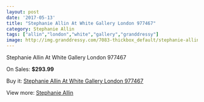```yaml
---
layout: post
date: '2017-05-13'
title: "Stephanie Allin At White Gallery London 977467"
category: Stephanie Allin
tags: ["allin","london","white","gallery","granddressy"]
image: http://img.granddressy.com/7083-thickbox_default/stephanie-allin-at-white-gallery-london-977467.jpg
---
```

Stephanie Allin At White Gallery London 977467

On Sales: **$293.99**
<a href="https://www.granddressy.com/en/stephanie-allin/6340-stephanie-allin-at-white-gallery-london-977467.html"><amp-img layout="responsive" width="600" height="600" src="//img.granddressy.com/7083-thickbox_default/stephanie-allin-at-white-gallery-london-977467.jpg" alt="Stephanie Allin At White Gallery London 977467 0" /></a>

Buy it: [Stephanie Allin At White Gallery London 977467](https://www.granddressy.com/en/stephanie-allin/6340-stephanie-allin-at-white-gallery-london-977467.html "Stephanie Allin At White Gallery London 977467")

View more: [Stephanie Allin](https://www.granddressy.com/en/16-stephanie-allin "Stephanie Allin")